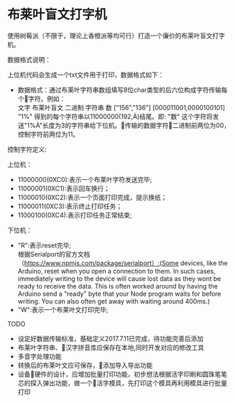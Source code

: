 # 布莱叶盲文打字机

使用树莓派（不限于，理论上香橙派等均可行）打造一个廉价的布莱叶盲文打字机。

数据格式说明：

上位机代码会生成一个txt文件用于打印，数据格式如下：

- 数据格式：通过布莱叶字符串数组填写8位char类型的后六位构成字符传输每个字符。例如：  
    文字  	布莱叶盲文        	二进制                   	字符串 
    数   	["156","136"]	[000011001,0000100101]	"1%"
    得到的每个字符串以11000000(192,À)结尾。即: "数" 这个字符将发送"1%À"长度为3的字符串给下位机。传输的数据字符二进制前两位为00，控制字符前两位为11。

控制字符定义:  

上位机：  

- 11000000(0XC0):表示一个布莱叶字符发送完毕; 
- 11000001(0XC1):表示回车换行；   
- 11000010(0XC2):表示一个页面打印完成，提示换纸；  
- 11000011(0XC3):表示终止打印任务；  
- 11000100(0XC4):表示打印任务正常结束;  

下位机：  

- "R":表示reset完毕;   
根据Serialport的官方文档（https://www.npmjs.com/package/serialport）:(Some devices, like the Arduino, reset when you open a connection to them. In such cases, immediately writing to the device will cause lost data as they wont be ready to receive the data. This is often worked around by having the Arduino send a "ready" byte that your Node program waits for before writing. You can also often get away with waiting around 400ms.)   
- "W":表示一个布莱叶文打印完毕;   

TODO

- 设定好数据传输标准，基础定义2017.7.11已完成，待功能完善后添加  
- 布莱叶字符串、汉字拼音库应保存在本地,同时开发对应的修改工具
- 多音字处理功能
- 转换后的布莱叶文应可保存，添加导入导出功能
- 设备硬件的设计，应增加批量打印功能，初步想法根据活字印刷和圆珠笔笔芯的探入弹出功能，做一个活字模具，先打印这个模具再利用模具进行批量打印  


